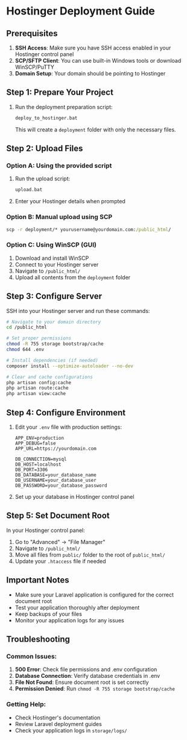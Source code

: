 # Hostinger Deployment Guide

## Prerequisites

1. **SSH Access**: Make sure you have SSH access enabled in your Hostinger control panel
2. **SCP/SFTP Client**: You can use built-in Windows tools or download WinSCP/PuTTY
3. **Domain Setup**: Your domain should be pointing to Hostinger

## Step 1: Prepare Your Project

1. Run the deployment preparation script:
   ```cmd
   deploy_to_hostinger.bat
   ```
   This will create a `deployment` folder with only the necessary files.

## Step 2: Upload Files

### Option A: Using the provided script
1. Run the upload script:
   ```cmd
   upload.bat
   ```
2. Enter your Hostinger details when prompted

### Option B: Manual upload using SCP
```cmd
scp -r deployment/* yourusername@yourdomain.com:/public_html/
```

### Option C: Using WinSCP (GUI)
1. Download and install WinSCP
2. Connect to your Hostinger server
3. Navigate to `/public_html/`
4. Upload all contents from the `deployment` folder

## Step 3: Configure Server

SSH into your Hostinger server and run these commands:

```bash
# Navigate to your domain directory
cd /public_html

# Set proper permissions
chmod -R 755 storage bootstrap/cache
chmod 644 .env

# Install dependencies (if needed)
composer install --optimize-autoloader --no-dev

# Clear and cache configurations
php artisan config:cache
php artisan route:cache
php artisan view:cache
```

## Step 4: Configure Environment

1. Edit your `.env` file with production settings:
   ```env
   APP_ENV=production
   APP_DEBUG=false
   APP_URL=https://yourdomain.com
   
   DB_CONNECTION=mysql
   DB_HOST=localhost
   DB_PORT=3306
   DB_DATABASE=your_database_name
   DB_USERNAME=your_database_user
   DB_PASSWORD=your_database_password
   ```

2. Set up your database in Hostinger control panel

## Step 5: Set Document Root

In your Hostinger control panel:
1. Go to "Advanced" → "File Manager"
2. Navigate to `/public_html/`
3. Move all files from `public/` folder to the root of `public_html/`
4. Update your `.htaccess` file if needed

## Important Notes

- Make sure your Laravel application is configured for the correct document root
- Test your application thoroughly after deployment
- Keep backups of your files
- Monitor your application logs for any issues

## Troubleshooting

### Common Issues:
1. **500 Error**: Check file permissions and .env configuration
2. **Database Connection**: Verify database credentials in .env
3. **File Not Found**: Ensure document root is set correctly
4. **Permission Denied**: Run `chmod -R 755 storage bootstrap/cache`

### Getting Help:
- Check Hostinger's documentation
- Review Laravel deployment guides
- Check your application logs in `storage/logs/`
